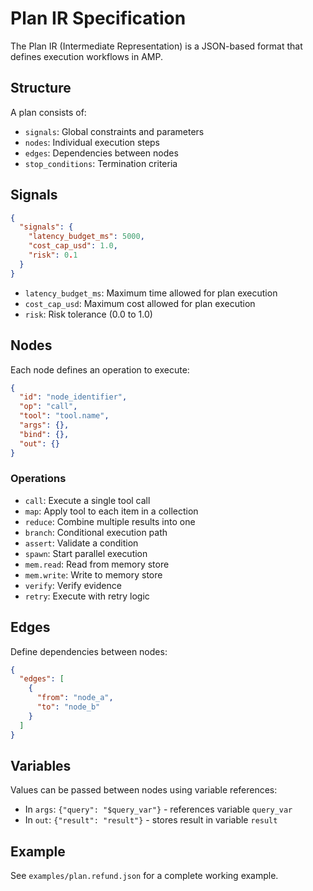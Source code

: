# Plan IR Specification

The Plan IR (Intermediate Representation) is a JSON-based format that defines execution workflows in AMP.

## Structure

A plan consists of:

- `signals`: Global constraints and parameters
- `nodes`: Individual execution steps
- `edges`: Dependencies between nodes
- `stop_conditions`: Termination criteria

## Signals

```json
{
  "signals": {
    "latency_budget_ms": 5000,
    "cost_cap_usd": 1.0,
    "risk": 0.1
  }
}
```

- `latency_budget_ms`: Maximum time allowed for plan execution
- `cost_cap_usd`: Maximum cost allowed for plan execution
- `risk`: Risk tolerance (0.0 to 1.0)

## Nodes

Each node defines an operation to execute:

```json
{
  "id": "node_identifier",
  "op": "call",
  "tool": "tool.name",
  "args": {},
  "bind": {},
  "out": {}
}
```

### Operations

- `call`: Execute a single tool call
- `map`: Apply tool to each item in a collection
- `reduce`: Combine multiple results into one
- `branch`: Conditional execution path
- `assert`: Validate a condition
- `spawn`: Start parallel execution
- `mem.read`: Read from memory store
- `mem.write`: Write to memory store
- `verify`: Verify evidence
- `retry`: Execute with retry logic

## Edges

Define dependencies between nodes:

```json
{
  "edges": [
    {
      "from": "node_a",
      "to": "node_b"
    }
  ]
}
```

## Variables

Values can be passed between nodes using variable references:

- In `args`: `{"query": "$query_var"}` - references variable `query_var`
- In `out`: `{"result": "result"}` - stores result in variable `result`

## Example

See `examples/plan.refund.json` for a complete working example.